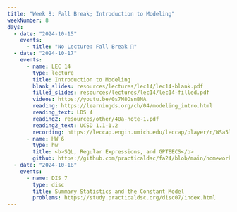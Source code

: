 ```yaml
---
title: "Week 8: Fall Break; Introduction to Modeling"
weekNumber: 8
days:
  - date: "2024-10-15"
    events:
      - title: "No Lecture: Fall Break 🍁"
  - date: "2024-10-17"
    events:
      - name: LEC 14
        type: lecture
        title: Introduction to Modeling
        blank_slides: resources/lectures/lec14/lec14-blank.pdf
        filled_slides: resources/lectures/lec14/lec14-filled.pdf
        videos: https://youtu.be/0s7M8OsnBNA
        reading: https://learningds.org/ch/04/modeling_intro.html
        reading_text: LDS 4
        reading2: resources/other/40a-note-1.pdf
        reading2_text: UCSD 1.1-1.2
        recording: https://leccap.engin.umich.edu/leccap/player/r/WSa5l5
      - name: HW 6
        type: hw
        title: <b>SQL, Regular Expressions, and GPTEECS</b>
        github: https://github.com/practicaldsc/fa24/blob/main/homeworks/hw06/hw06.ipynb
  - date: "2024-10-18"
    events:
      - name: DIS 7
        type: disc
        title: Summary Statistics and the Constant Model
        problems: https://study.practicaldsc.org/disc07/index.html
---
```

